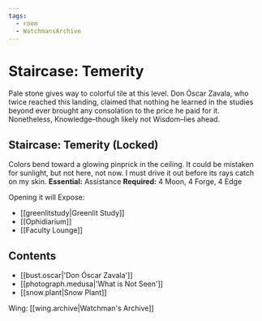 ```yaml
---
tags:
  - room
  - WatchmansArchive
---
```

# Staircase: Temerity
Pale stone gives way to colorful tile at this level. Don Óscar Zavala, who twice reached this landing, claimed that nothing he learned in the studies beyond ever brought any consolation to the price he paid for it. Nonetheless, Knowledge–though likely not Wisdom–lies ahead.
## Staircase: Temerity (Locked)
Colors bend toward a glowing pinprick in the ceiling. It could be mistaken for sunlight, but not here, not now. I must drive it out before its rays catch on my skin.
**Essential:** Assistance
**Required:** 4 Moon, 4 Forge, 4 Edge

Opening it will Expose:
- [[greenlitstudy|Greenlit Study]]
- [[Ophidiarium]]
- [[Faculty Lounge]]
## Contents
- [[bust.oscar|'Don Óscar Zavala']]  
- [[photograph.medusa|'What is Not Seen']]  
- [[snow.plant|Snow Plant]]

Wing: [[wing.archive|Watchman's Archive]]
